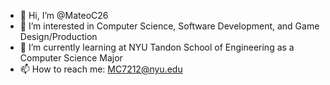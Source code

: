- 👋 Hi, I’m @MateoC26
- 👀 I’m interested in Computer Science, Software Development, and Game Design/Production
- 🌱 I’m currently learning at NYU Tandon School of Engineering as a Computer Science Major
- 📫 How to reach me: MC7212@nyu.edu

<!---
MateoC26/MateoC26 is a ✨ special ✨ repository because its `README.md` (this file) appears on your GitHub profile.
You can click the Preview link to take a look at your changes.
--->
